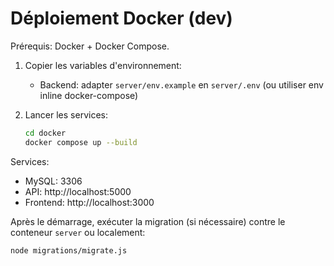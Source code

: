 # Déploiement Docker (dev)

Prérequis: Docker + Docker Compose.

1. Copier les variables d'environnement:
   - Backend: adapter `server/env.example` en `server/.env` (ou utiliser env inline docker-compose)

2. Lancer les services:
   ```bash
   cd docker
   docker compose up --build
   ```

Services:
- MySQL: 3306
- API: http://localhost:5000
- Frontend: http://localhost:3000

Après le démarrage, exécuter la migration (si nécessaire) contre le conteneur `server` ou localement:
```bash
node migrations/migrate.js
```
